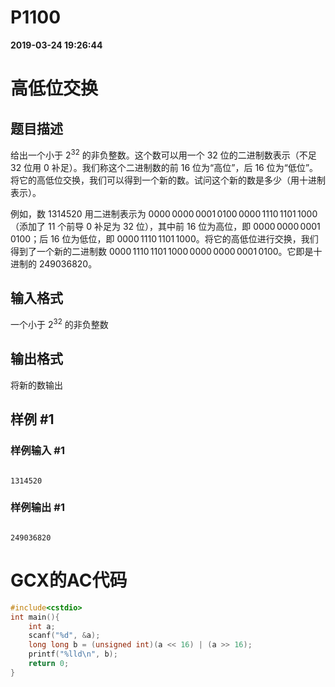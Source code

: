 
# P1100

**2019-03-24 19:26:44**
    
# 高低位交换

## 题目描述

给出一个小于 $2^{32}$ 的非负整数。这个数可以用一个 $32$ 位的二进制数表示（不足 $32$ 位用 $0$ 补足）。我们称这个二进制数的前 $16$ 位为“高位”，后 $16$ 位为“低位”。将它的高低位交换，我们可以得到一个新的数。试问这个新的数是多少（用十进制表示）。

例如，数 $1314520$ 用二进制表示为 $0000\,0000\,0001\,0100\,0000\,1110\,1101\,1000$（添加了 $11$ 个前导 $0$ 补足为 $32$ 位），其中前 $16$ 位为高位，即 $0000\,0000\,0001\,0100$；后 $16$ 位为低位，即 $0000\,1110\,1101\,1000$。将它的高低位进行交换，我们得到了一个新的二进制数 $0000\,1110\,1101\,1000\,0000\,0000\,0001\,0100$。它即是十进制的 $249036820$。

## 输入格式

一个小于 $2^{32}$ 的非负整数

## 输出格式

将新的数输出

## 样例 #1

### 样例输入 #1

```
1314520
```

### 样例输出 #1

```
249036820
```

# GCX的AC代码
```cpp
#include<cstdio>
int main(){
    int a;
    scanf("%d", &a);
    long long b = (unsigned int)(a << 16) | (a >> 16);
    printf("%lld\n", b);
    return 0;
}

```

